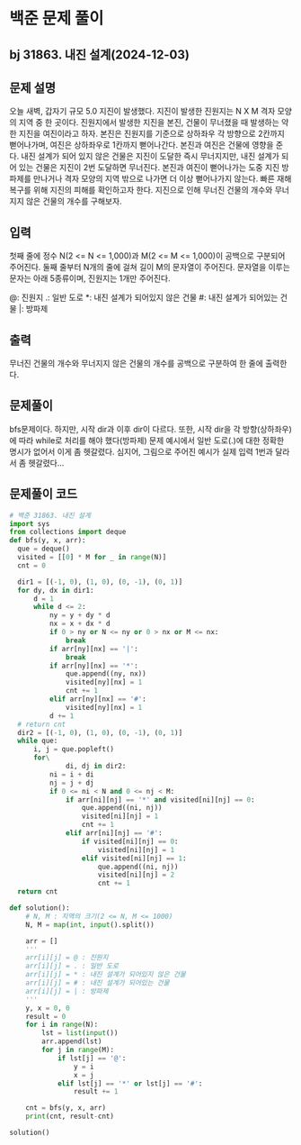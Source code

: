 # 백준 문제 풀이

## bj 31863. 내진 설계(2024-12-03)

## 문제 설명

오늘 새벽, 갑자기 규모 5.0 지진이 발생했다. 지진이 발생한 진원지는
N X M 격자 모양의 지역 중 한 곳이다. 진원지에서 발생한 지진을 본진, 건물이 무너졌을 때 발생하는 약한 지진을 여진이라고 하자. 본진은 진원지를 기준으로 상하좌우 각 방향으로 2칸까지 뻗어나가며, 여진은 상하좌우로 1칸까지 뻗어나간다. 본진과 여진은 건물에 영향을 준다. 내진 설계가 되어 있지 않은 건물은 지진이 도달한 즉시 무너지지만, 내진 설계가 되어 있는 건물은 지진이 2번 도달하면 무너진다. 본진과 여진이 뻗어나가는 도중 지진 방파제를 만나거나 격자 모양의 지역 밖으로 나가면 더 이상 뻗어나가지 않는다. 빠른 재해 복구를 위해 지진의 피해를 확인하고자 한다. 지진으로 인해 무너진 건물의 개수와 무너지지 않은 건물의 개수를 구해보자.

## 입력

첫째 줄에 정수 N(2 <= N <= 1,000)과 M(2 <= M <= 1,000)이 공백으로 구분되어 주어진다.
둘째 줄부터 N개의 줄에 걸쳐 길이 M의 문자열이 주어진다. 문자열을 이루는 문자는 아래 5종류이며, 진원지는 1개만 주어진다.

@: 진원지
.: 일반 도로
\*: 내진 설계가 되어있지 않은 건물
#: 내진 설계가 되어있는 건물
|: 방파제

## 출력

무너진 건물의 개수와 무너지지 않은 건물의 개수를 공백으로 구분하여 한 줄에 출력한다.

## 문제풀이

bfs문제이다. 하지만, 시작 dir과 이후 dir이 다르다. 또한, 시작 dir을 각 방향(상하좌우)에 따라 while로 처리를 해야 했다(방파제) 문제 예시에서 일반 도로(.)에 대한 정확한 명시가 없어서 이게 좀 헷갈렸다. 심지어, 그림으로 주어진 예시가 실제 입력 1번과 달라서 좀 헷갈렸다...

## 문제풀이 코드

```python
# 백준 31863. 내진 설계
import sys
from collections import deque
def bfs(y, x, arr):
  que = deque()
  visited = [[0] * M for _ in range(N)]
  cnt = 0

  dir1 = [(-1, 0), (1, 0), (0, -1), (0, 1)]
  for dy, dx in dir1:
      d = 1
      while d <= 2:
          ny = y + dy * d
          nx = x + dx * d
          if 0 > ny or N <= ny or 0 > nx or M <= nx:
              break
          if arr[ny][nx] == '|':
              break
          if arr[ny][nx] == '*':
              que.append((ny, nx))
              visited[ny][nx] = 1
              cnt += 1
          elif arr[ny][nx] == '#':
              visited[ny][nx] = 1
          d += 1
  # return cnt
  dir2 = [(-1, 0), (1, 0), (0, -1), (0, 1)]
  while que:
      i, j = que.popleft()
      for\
              di, dj in dir2:
          ni = i + di
          nj = j + dj
          if 0 <= ni < N and 0 <= nj < M:
              if arr[ni][nj] == '*' and visited[ni][nj] == 0:
                  que.append((ni, nj))
                  visited[ni][nj] = 1
                  cnt += 1
              elif arr[ni][nj] == '#':
                  if visited[ni][nj] == 0:
                      visited[ni][nj] = 1
                  elif visited[ni][nj] == 1:
                      que.append((ni, nj))
                      visited[ni][nj] = 2
                      cnt += 1
  return cnt

def solution():
    # N, M : 지역의 크기(2 <= N, M <= 1000)
    N, M = map(int, input().split())

    arr = []
    '''
    arr[i][j] = @ : 진원지
    arr[i][j] = . : 일반 도로
    arr[i][j] = * : 내진 설계가 되어있지 않은 건물
    arr[i][j] = # : 내진 설계가 되어있는 건물
    arr[i][j] = | : 방파제
    '''
    y, x = 0, 0
    result = 0
    for i in range(N):
        lst = list(input())
        arr.append(lst)
        for j in range(M):
            if lst[j] == '@':
                y = i
                x = j
            elif lst[j] == '*' or lst[j] == '#':
                result += 1

    cnt = bfs(y, x, arr)
    print(cnt, result-cnt)

solution()
```
